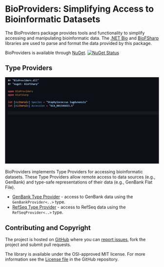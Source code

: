BioProviders: Simplifying Access to Bioinformatic Datasets
================================

The BioProviders package provides tools and functionality to simplify accessing and manipulating bioinformatic data.
The [.NET Bio](https://github.com/dotnetbio/bio) and [BioFSharp](https://github.com/CSBiology/BioFSharp) libraries
are used to parse and format the data provided by this package.

BioProviders is available through [NuGet](https://nuget.org/packages/BioProviders). 
[![NuGet Status](//img.shields.io/nuget/v/BioProviders.svg?style=flat)](https://www.nuget.org/packages/BioProviders/)


## Type Providers

<div class="container-fluid" style="margin:15px 0px 15px 0px;">
    <div class="row-fluid">
        <div class="span1"></div>
        <div class="span10" id="anim-holder">
            <a id="lnk" href="img/GenBankProvider.gif"><img id="anim" src="img/GenBankProvider.gif" /></a>
        </div>
        <div class="span1"></div>
    </div>
</div>

BioProviders implements Type Providers for accessing bioinformatic datasets. These Type Providers allow remote access
to data sources (e.g., GenBank) and type-safe representations of their data (e.g., GenBank Flat File).

* [GenBank Type Provider](library/GenBankProvider.html) - access to GenBank data using the `GenBankProvider<..>` type.
* [RefSeq Type Provider](library/RefSeqProvider.html) - access to RefSeq data using the `RefSeqProvider<..>` type.


## Contributing and Copyright

The project is hosted on [GitHub](https://github.com/AlexKenna/BioProviders) where you can 
[report issues](https://github.com/AlexKenna/BioProviders/issues), fork the project and submit pull requests.

The library is available under the OSI-approved MIT license. For more information see the 
[License file](https://github.com/AlexKenna/BioProviders/blob/main/LICENSE.md) in the GitHub repository.